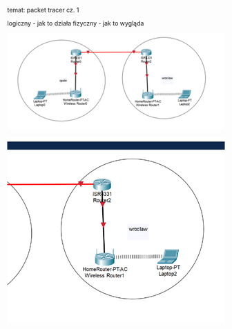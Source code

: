 temat: packet tracer cz. 1 

logiczny - jak to działa
fizyczny - jak to wygląda 

![Alt text](image.png)


![Alt text](image-1.png)

